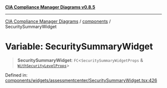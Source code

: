[**CIA Compliance Manager Diagrams v0.8.5**](../../README.md)

***

[CIA Compliance Manager Diagrams](../../modules.md) / [components](../README.md) / SecuritySummaryWidget

# Variable: SecuritySummaryWidget

> **SecuritySummaryWidget**: `FC`\<`SecuritySummaryWidgetProps` & [`WithSecurityLevelProps`](../../typedoc-entry/interfaces/WithSecurityLevelProps.md)\>

Defined in: [components/widgets/assessmentcenter/SecuritySummaryWidget.tsx:426](https://github.com/Hack23/cia-compliance-manager/blob/b7c3bc9644fb5b9d82b5b184ba290206da25104b/src/components/widgets/assessmentcenter/SecuritySummaryWidget.tsx#L426)
